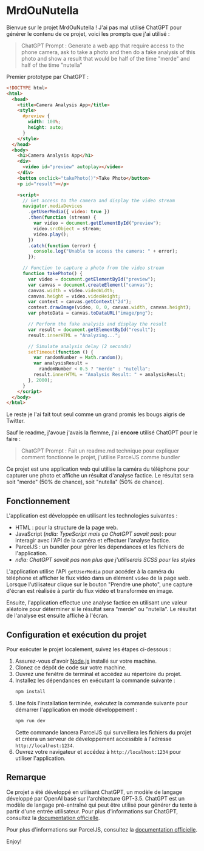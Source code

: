 # MrdOuNutella

Bienvue sur le projet MrdOuNutella ! J'ai pas mal utilisé ChatGPT pour générer le contenu de ce projet, voici les prompts que j'ai utilisé :
> ChatGPT Prompt : Generate a web app that require access to the phone camera, ask to take a photo and then do a fake analysis of this photo and show a result that would be half of the time "merde" and half of the time "nutella"

Premier prototype par ChatGPT : 
```html
<!DOCTYPE html>
<html>
  <head>
    <title>Camera Analysis App</title>
    <style>
      #preview {
        width: 100%;
        height: auto;
      }
    </style>
  </head>
  <body>
    <h1>Camera Analysis App</h1>
    <div>
      <video id="preview" autoplay></video>
    </div>
    <button onclick="takePhoto()">Take Photo</button>
    <p id="result"></p>

    <script>
      // Get access to the camera and display the video stream
      navigator.mediaDevices
        .getUserMedia({ video: true })
        .then(function (stream) {
          var video = document.getElementById("preview");
          video.srcObject = stream;
          video.play();
        })
        .catch(function (error) {
          console.log("Unable to access the camera: " + error);
        });

      // Function to capture a photo from the video stream
      function takePhoto() {
        var video = document.getElementById("preview");
        var canvas = document.createElement("canvas");
        canvas.width = video.videoWidth;
        canvas.height = video.videoHeight;
        var context = canvas.getContext("2d");
        context.drawImage(video, 0, 0, canvas.width, canvas.height);
        var photoData = canvas.toDataURL("image/png");

        // Perform the fake analysis and display the result
        var result = document.getElementById("result");
        result.innerHTML = "Analyzing...";

        // Simulate analysis delay (2 seconds)
        setTimeout(function () {
          var randomNumber = Math.random();
          var analysisResult =
            randomNumber < 0.5 ? "merde" : "nutella";
          result.innerHTML = "Analysis Result: " + analysisResult;
        }, 2000);
      }
    </script>
  </body>
</html>
```

Le reste je l'ai fait tout seul comme un grand promis les bougs aigris de Twitter.

Sauf le readme, j'avoue j'avais la flemme, j'ai **encore** utilisé ChatGPT pour le faire :
> ChatGPT Prompt : Fait un readme.md technique pour expliquer comment fonctionne le projet, j'utilise ParcelJS comme bundler

Ce projet est une application web qui utilise la caméra du téléphone pour capturer une photo et affiche un résultat d'analyse factice. Le résultat sera soit "merde" (50% de chance), soit "nutella" (50% de chance).

## Fonctionnement

L'application est développée en utilisant les technologies suivantes :

- HTML : pour la structure de la page web.
- JavaScript (*ndla: TypeScript mais ça ChatGPT savait pas*): pour interagir avec l'API de la caméra et effectuer l'analyse factice.
- ParcelJS : un bundler pour gérer les dépendances et les fichiers de l'application.
- *ndla: ChatGPT savait pas non plus que j'utiliserais SCSS pour les styles*

L'application utilise l'API `getUserMedia` pour accéder à la caméra du téléphone et afficher le flux vidéo dans un élément `video` de la page web. Lorsque l'utilisateur clique sur le bouton "Prendre une photo", une capture d'écran est réalisée à partir du flux vidéo et transformée en image.

Ensuite, l'application effectue une analyse factice en utilisant une valeur aléatoire pour déterminer si le résultat sera "merde" ou "nutella". Le résultat de l'analyse est ensuite affiché à l'écran.

## Configuration et exécution du projet

Pour exécuter le projet localement, suivez les étapes ci-dessous :

1. Assurez-vous d'avoir [Node.js](https://nodejs.org) installé sur votre machine.
2. Clonez ce dépôt de code sur votre machine.
3. Ouvrez une fenêtre de terminal et accédez au répertoire du projet.
4. Installez les dépendances en exécutant la commande suivante :
   ```bash
   npm install
   ```
5. Une fois l'installation terminée, exécutez la commande suivante pour démarrer l'application en mode développement :
   ```bash
   npm run dev
   ```
   Cette commande lancera ParcelJS qui surveillera les fichiers du projet et créera un serveur de développement accessible à l'adresse `http://localhost:1234`.
6. Ouvrez votre navigateur et accédez à `http://localhost:1234` pour utiliser l'application.

## Remarque

Ce projet a été développé en utilisant ChatGPT, un modèle de langage développé par OpenAI basé sur l'architecture GPT-3.5. ChatGPT est un modèle de langage pré-entraîné qui peut être utilisé pour générer du texte à partir d'une entrée utilisateur. Pour plus d'informations sur ChatGPT, consultez la [documentation officielle](https://beta.openai.com/docs/guides/chat).

Pour plus d'informations sur ParcelJS, consultez la [documentation officielle](https://parceljs.org/).

Enjoy!
